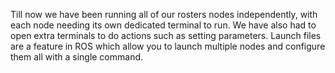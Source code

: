 Till now we have been running all of our rosters nodes independently, with each node needing its own dedicated terminal to run.
We have also had to open extra terminals to do actions such as setting parameters.
Launch files are a feature in ROS which allow you to launch multiple nodes and configure them all with a single command.
